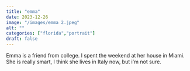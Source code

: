 ```yaml
---
title: "emma"
date: 2023-12-26
image: "/images/emma 2.jpeg"
alt: ""
categories: ["florida","portrait"]
draft: false
---
```


Emma is a friend from college. I spent the weekend at her house in Miami. She is really smart, I think she lives in Italy now, but i'm not sure.